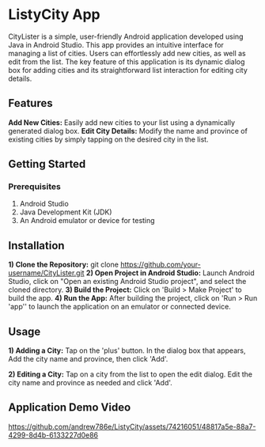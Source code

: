 # ListyCity App #
CityLister is a simple, user-friendly Android application developed using Java in Android Studio. This app provides an intuitive interface for 
managing a list of cities. Users can effortlessly add new cities, as well as edit from the list. The key feature of 
this application is its dynamic dialog box for adding cities and its straightforward list interaction for editing city details.

## Features ##
**Add New Cities:** Easily add new cities to your list using a dynamically generated dialog box.
**Edit City Details:** Modify the name and province of existing cities by simply tapping on the desired city in the list.

## Getting Started ##
### Prerequisites ###
1) Android Studio
2) Java Development Kit (JDK)
3) An Android emulator or device for testing

## Installation ##
**1) Clone the Repository:** git clone https://github.com/your-username/CityLister.git
**2) Open Project in Android Studio:** Launch Android Studio, click on "Open an existing Android Studio project", and select the cloned directory.
**3) Build the Project:** Click on 'Build > Make Project' to build the app.
**4) Run the App:** After building the project, click on 'Run > Run 'app'' to launch the application on an emulator or connected device.

## Usage ##
**1) Adding a City:** Tap on the 'plus' button. In the dialog box that appears, Add the city name and province, then click 'Add'.

**2) Editing a City:** Tap on a city from the list to open the edit dialog. Edit the city name and province as needed and click 'Add'.

## Application Demo Video ##
https://github.com/andrew786e/ListyCity/assets/74216051/48817a5e-88a7-4299-8d4b-6133227d0e86



